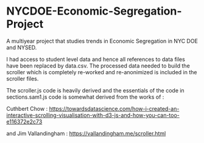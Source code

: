 # NYCDOE-Economic-Segregation-Project
A multiyear project that studies trends in Economic Segregation in NYC DOE and NYSED.


I had access to student level data and hence all references to data files have been replaced by data.csv. The processed data needed to build the scroller which is completely re-worked and re-anonimized is included in the scroller files. 

The scroller.js code is heavily derived and the essentials of the code in sections.sam1.js code is somewhat derived from the works of :

Cuthbert Chow : https://towardsdatascience.com/how-i-created-an-interactive-scrolling-visualisation-with-d3-js-and-how-you-can-too-e116372e2c73

and Jim Vallandingham : https://vallandingham.me/scroller.html
